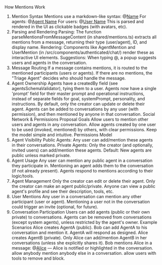 How Mentions Work
1. Mention Syntax
Mentions use a markdown-like syntax: @[Name](kind:ID)
For agents: @[Agent Name](agent:AGENT_ID)
For users: @[User Name](user:USER_ID)
This is parsed and rendered in the UI as clickable badges (with avatars, etc).
2. Parsing and Rendering
Parsing: The function parseMentionsFromMessageContent (in shared/mentions.ts) extracts all mentions from a message, returning their type (user/agent), ID, and display name.
Rendering: Components like AgentMention and UserMention (in /src/components/authenticated/chat/) render these as interactive UI elements.
Suggestions: When typing @, a popup suggests users and agents in the conversation.
3. Message Routing
If a message contains mentions, it is routed to the mentioned participants (users or agents).
If there are no mentions, the "Triage Agent" decides who should handle the message.
4. Agent Ownership
Agents have a createdBy field (see agentsSchemaValidator), tying them to a user. Agents now have a single 'prompt' field for their master prompt and operational instructions, instead of separate fields for goal, systemPrompt, personality, and instructions.
By default, only the creator can update or delete their agent.
Agents can be added to conversations by any user (with permission), and then mentioned by anyone in that conversation.
Social Network & Permissions Proposal
Goals
Allow users to mention other users and agents in any conversation.
Allow agents created by one user to be used (invoked, mentioned) by others, with clear permissions.
Keep the model simple and intuitive.
Permissions Model
1. Agent Visibility
Public Agents: Any user can add/mention these agents in their conversations.
Private Agents: Only the creator (and optionally, invited users) can add/mention these agents.
Default: New agents are public unless marked private.
2. Agent Usage
Any user can mention any public agent in a conversation they participate in.
Mentioning an agent adds them to the conversation (if not already present).
Agents respond to mentions according to their logic/tools.
3. Agent Management
Only the creator can edit or delete their agent.
Only the creator can make an agent public/private.
Anyone can view a public agent's profile and see their description, tools, etc.
4. User Mentions
Any user in a conversation can mention any other participant (user or agent).
Mentioning a user not in the conversation could trigger an invite (optional, for future).
5. Conversation Participation
Users can add agents (public or their own private) to conversations.
Agents can be removed from conversations (except system agents), unless restricted by the agent's owner.
Example Scenarios
Alice creates AgentA (public).
Bob can add AgentA to his conversation and mention it. AgentA will respond as designed.
Alice creates AgentB (private).
Only Alice can add/mention AgentB in her conversations (unless she explicitly shares it).
Bob mentions Alice in a message:
@[Alice](user:ALICE_ID) — Alice is notified or highlighted in the conversation.
allow anybody mention anybody else in a conversation. allow users with tools to remove and block. 